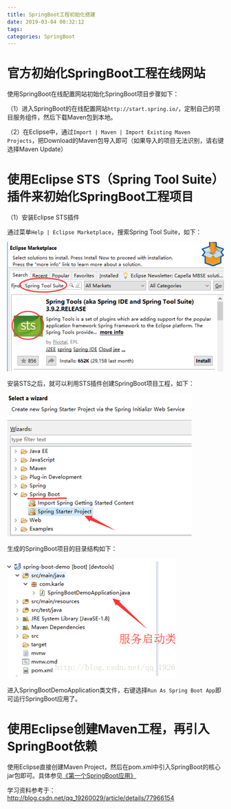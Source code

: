 ```yaml
---
title: SpringBoot工程初始化搭建
date: 2019-03-04 00:32:12
tags:
categories: SpringBoot
---
```


# 官方初始化SpringBoot工程在线网站

使用SpringBoot在线配置网站初始化SpringBoot项目步骤如下：

（1）进入SpringBoot的在线配置网站`http://start.spring.io/`，定制自己的项目服务组件，然后下载Maven包到本地。

（2）在Eclipse中，通过`Import | Maven | Import Existing Maven Projects`，把Download的Maven包导入即可（如果导入的项目无法识别，请右键选择Maven Update）

# 使用Eclipse STS（Spring Tool Suite）插件来初始化SpringBoot工程项目

（1）安装Eclipse STS插件

通过菜单`Help | Eclipse Marketplace`，搜索Spring Tool Suite，如下：

![](/images/springboot_init_1_1.png)

安装STS之后，就可以利用STS插件创建SpringBoot项目工程，如下：

![](/images/springboot_init_1_2.png)

生成的SpringBoot项目的目录结构如下：

![](/images/springboot_init_1_3.png)

进入SpringBootDemoApplication类文件，右键选择`Run As Spring Boot App`即可运行SpringBoot应用了。

# 使用Eclipse创建Maven工程，再引入SpringBoot依赖

使用Eclipse直接创建Maven Project，然后在pom.xml中引入SpringBoot的核心jar包即可。具体参见[《第一个SpringBoot应用》](https://wangjianno1.github.io/2019/03/04/%E7%AC%AC%E4%B8%80%E4%B8%AASpringBoot%E5%BA%94%E7%94%A8/)

学习资料参考于：
http://blog.csdn.net/qq_19260029/article/details/77966154
